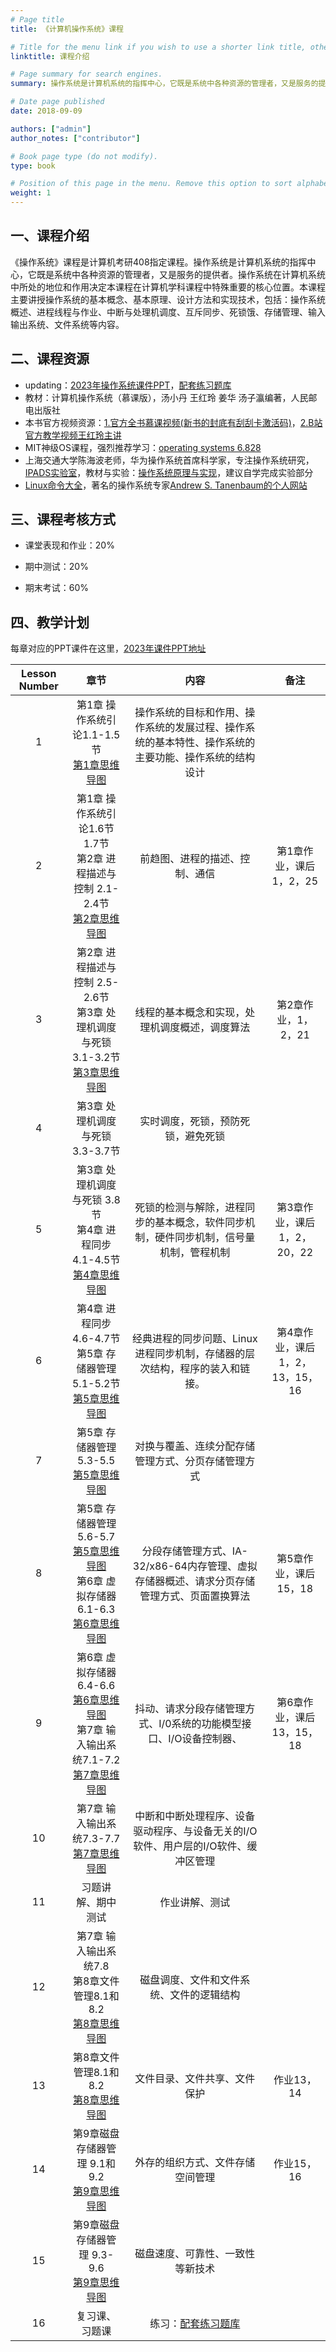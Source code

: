 ```yaml
---
# Page title
title: 《计算机操作系统》课程

# Title for the menu link if you wish to use a shorter link title, otherwise remove this option.
linktitle: 课程介绍

# Page summary for search engines.
summary: 操作系统是计算机系统的指挥中心，它既是系统中各种资源的管理者，又是服务的提供者。操作系统在计算机系统中所处的地位和作用决定本课程在计算机学科课程中特殊重要的核心位置。

# Date page published
date: 2018-09-09

authors: ["admin"]
author_notes: ["contributor"]

# Book page type (do not modify).
type: book

# Position of this page in the menu. Remove this option to sort alphabetically.
weight: 1
---
```


## 一、课程介绍 

《操作系统》课程是计算机考研408指定课程。操作系统是计算机系统的指挥中心，它既是系统中各种资源的管理者，又是服务的提供者。操作系统在计算机系统中所处的地位和作用决定本课程在计算机学科课程中特殊重要的核心位置。本课程主要讲授操作系统的基本概念、基本原理、设计方法和实现技术，包括：操作系统概述、进程线程与作业、中断与处理机调度、互斥同步、死锁饿、存储管理、输入输出系统、文件系统等内容。

## 二、课程资源

- updating：[2023年操作系统课件PPT](https://pan.baidu.com/s/1qzxmW44K8OcAsm8T1Fjbrg?pwd=cvix)，[配套练习题库](https://www.doc88.com/p-73247196945596.html)
- 教材：计算机操作系统（慕课版），汤小丹 王红玲 姜华 汤子瀛编著，人民邮电出版社
- 本书官方视频资源：[1.官方全书慕课视频(新书的封底有刮刮卡激活码)](https://www.rymooc.com/Course/show/714)，[2.B站官方教学视频王红玲主讲](https://www.bilibili.com/video/BV17h411B7yW/)
- MIT神级OS课程，强烈推荐学习：[operating systems 6.828](https://pdos.csail.mit.edu/6.828/2023/index.html) 
- 上海交通大学陈海波老师，华为操作系统首席科学家，专注操作系统研究，[IPADS实验室](https://ipads.se.sjtu.edu.cn/start)，教材与实验：[操作系统原理与实现](https://ipads.se.sjtu.edu.cn/ospi/)，建议自学完成实验部分
- [Linux命令大全](http://www.runoob.com/linux/linux-command-manual.html)，著名的操作系统专家[Andrew S. Tanenbaum的个人网站](http://www.cs.vu.nl/~ast/)

## 三、课程考核方式

- 课堂表现和作业：20%

- 期中测试：20%

- 期末考试：60%

## 四、教学计划

每章对应的PPT课件在这里，[2023年课件PPT地址](https://pan.baidu.com/s/1qzxmW44K8OcAsm8T1Fjbrg?pwd=cvix)

| Lesson Number |                             章节                             |                             内容                             |            备注             |
| :-----: | :----------------------------------------------------------: | :----------------------------------------------------------: | :-------------------------: |
|    1    | 第1章 操作系统引论1.1-1.5节 <br />[第1章思维导图](/courses/OperatingSystem/mindmap/chapter1.png) | 操作系统的目标和作用、操作系统的发展过程、操作系统的基本特性、操作系统的主要功能、操作系统的结构设计 |                             |
|    2    | 第1章 操作系统引论1.6节1.7节<br />第2章 进程描述与控制 2.1-2.4节<br />[第2章思维导图](/courses/OperatingSystem/mindmap/chapter2.png) |                前趋图、进程的描述、控制、通信                |   第1章作业，课后1，2，25   |
|    3    | 第2章 进程描述与控制 2.5-2.6节<br />第3章 处理机调度与死锁 3.1-3.2节<br />[第3章思维导图](/courses/OperatingSystem/mindmap/chapter3.png) |        线程的基本概念和实现，处理机调度概述，调度算法        |     第2章作业，1，2，21     |
|    4    |               第3章 处理机调度与死锁 3.3-3.7节               |              实时调度，死锁，预防死锁，避免死锁              |                             |
|    5    | 第3章 处理机调度与死锁 3.8节<br />第4章 进程同步 4.1-4.5节<br />[第4章思维导图](/courses/OperatingSystem/mindmap/chapter4.png) | 死锁的检测与解除，进程同步的基本概念，软件同步机制，硬件同步机制，信号量机制，管程机制 | 第3章作业，课后1，2，20，22 |
|    6    | 第4章 进程同步 4.6-4.7节<br />第5章 存储器管理5.1-5.2节<br />[第5章思维导图](/courses/OperatingSystem/mindmap/chapter5.png) | 经典进程的同步问题、Linux进程同步机制，存储器的层次结构，程序的装入和链接。 | 第4章作业，课后1，2，13，15，16 |
|    7    | 第5章 存储器管理5.3-5.5<br />[第5章思维导图](/courses/OperatingSystem/mindmap/chapter5.png) | 对换与覆盖、连续分配存储管理方式、分页存储管理方式 |  |
|    8    | 第5章 存储器管理5.6-5.7<br />[第5章思维导图](/courses/OperatingSystem/mindmap/chapter5.png)<br />第6章  虚拟存储器6.1-6.3 <br /> [第6章思维导图](/courses/OperatingSystem/mindmap/chapter6.png) | 分段存储管理方式、IA-32/x86-64内存管理、虚拟存储器概述、请求分页存储管理方式、页面置换算法  | 第5章作业，课后15，18 |
|    9    | 第6章 虚拟存储器6.4-6.6 <br /> [第6章思维导图](/courses/OperatingSystem/mindmap/chapter6.png) <br /> 第7章 输入输出系统7.1-7.2 <br /> [第7章思维导图](/courses/OperatingSystem/mindmap/chapter7.png)| 抖动、请求分段存储管理方式、I/0系统的功能模型接口、I/O设备控制器、 | 第6章作业，课后13，15，18 |
|    10    | 第7章 输入输出系统7.3-7.7 <br /> [第7章思维导图](/courses/OperatingSystem/mindmap/chapter7.png)| 中断和中断处理程序、设备驱动程序、与设备无关的I/O软件、用户层的I/O软件、缓冲区管理 |   |
|    11    | 习题讲解、期中测试  | 作业讲解、测试 |   |
|    12    | 第7章 输入输出系统7.8 <br /> 第8章文件管理8.1和8.2 <br /> [第8章思维导图](/courses/OperatingSystem/mindmap/chapter8.png) | 磁盘调度、文件和文件系统、文件的逻辑结构 |   |
|    13    |  第8章文件管理8.1和8.2 <br /> [第8章思维导图](/courses/OperatingSystem/mindmap/chapter8.png) | 文件目录、文件共享、文件保护 | 作业13，14  |
|    14    |  第9章磁盘存储器管理 9.1和9.2 <br />  [第9章思维导图](/courses/OperatingSystem/mindmap/chapter9.png) | 外存的组织方式、文件存储空间管理 | 作业15，16  |
|    15    |  第9章磁盘存储器管理 9.3-9.6 <br /> [第9章思维导图](/courses/OperatingSystem/mindmap/chapter9.png) | 磁盘速度、可靠性、一致性等新技术 |    |
|    16    |  复习课、习题课 | 练习：[配套练习题库](https://www.doc88.com/p-73247196945596.html) |    |